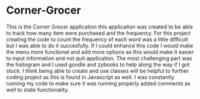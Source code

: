 # Corner-Grocer
This is the Corner Grocer application this application was created to be able to track how many item were purchased and the frequency.
For this project creating the code to count the frequency of each word was a little difficult but I was able to do it succesfully.
If I could enhance this code I would make the menu more functional and add more options as this would make it easier to input information and not quit application.
The most challenging part was the histogram and I used goodle and zybooks to help along the way if I got stuck.
I think being able to create and use classes will be helpful to further coding project as this is found in Javascript as well.
I was constantly running my code to make sure it was running properly added comments as well to state functionality.
